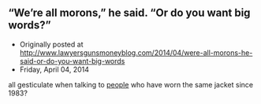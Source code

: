 ## “We’re all morons,” he said. “Or do you want big words?”

 * Originally posted at http://www.lawyersgunsmoneyblog.com/2014/04/were-all-morons-he-said-or-do-you-want-big-words
 * Friday, April 04, 2014

  all gesticulate when talking to [people](http://en.wikipedia.org/wiki/Nick\_Gillespie) who have worn the same jacket since 1983?